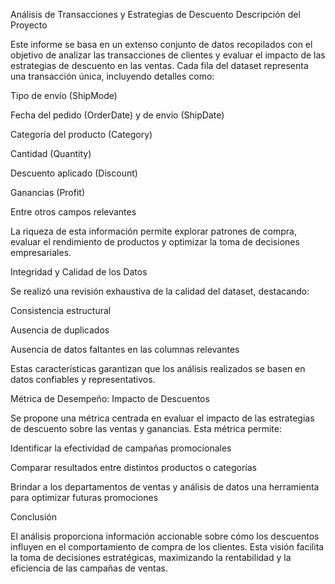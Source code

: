 Análisis de Transacciones y Estrategias de Descuento
Descripción del Proyecto

Este informe se basa en un extenso conjunto de datos recopilados con el objetivo de analizar las transacciones de clientes y evaluar el impacto de las estrategias de descuento en las ventas. Cada fila del dataset representa una transacción única, incluyendo detalles como:

Tipo de envío (ShipMode)

Fecha del pedido (OrderDate) y de envío (ShipDate)

Categoría del producto (Category)

Cantidad (Quantity)

Descuento aplicado (Discount)

Ganancias (Profit)

Entre otros campos relevantes

La riqueza de esta información permite explorar patrones de compra, evaluar el rendimiento de productos y optimizar la toma de decisiones empresariales.

Integridad y Calidad de los Datos

Se realizó una revisión exhaustiva de la calidad del dataset, destacando:

Consistencia estructural

Ausencia de duplicados

Ausencia de datos faltantes en las columnas relevantes

Estas características garantizan que los análisis realizados se basen en datos confiables y representativos.

Métrica de Desempeño: Impacto de Descuentos

Se propone una métrica centrada en evaluar el impacto de las estrategias de descuento sobre las ventas y ganancias. Esta métrica permite:

Identificar la efectividad de campañas promocionales

Comparar resultados entre distintos productos o categorías

Brindar a los departamentos de ventas y análisis de datos una herramienta para optimizar futuras promociones

Conclusión

El análisis proporciona información accionable sobre cómo los descuentos influyen en el comportamiento de compra de los clientes. Esta visión facilita la toma de decisiones estratégicas, maximizando la rentabilidad y la eficiencia de las campañas de ventas.
